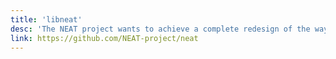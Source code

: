 ```yaml
---
title: 'libneat'
desc: 'The NEAT project wants to achieve a complete redesign of the way in which Internet applications interact with the network. The goal is to allow network “services” offered to applications – such as reliability, low-delay communication or security – to be dynamically tailored based on application demands, current network conditions, hardware capabilities or local policies, and also to support the integration of new network functionality in an evolutionary fashion, without applications having to be rewritten. This architectural change will make the Internet truly "enhanceable", by allowing applications to seamlessly and more easily take advantage of new network features as they evolve. This package contains the shared library for the NEAT APIs libraries and example programs. See https://www.neat-project.org for details on NEAT!'
link: https://github.com/NEAT-project/neat
---
```

